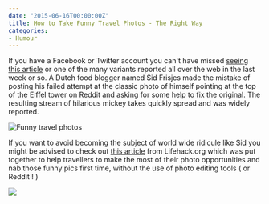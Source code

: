```yaml
---
date: "2015-06-16T00:00:00Z"
title: How to Take Funny Travel Photos - The Right Way
categories:
- Humour
---
```

If you have a Facebook or Twitter account you can't have missed [seeing this article](https://bgr.com/2015/04/28/eiffel-tower-photoshop-fail-trolled-hilarious-4chan/) or one of the many variants reported all over the web in the last week or so. A Dutch food blogger named Sid Frisjes made the mistake of posting his failed attempt at the classic photo of himself pointing at the top of the Eiffel tower on Reddit and asking for some help to fix the original. The resulting stream of hilarious mickey takes quickly spread and was widely reported.

![Funny travel photos](https://boygeniusreport.files.wordpress.com/2015/04/eifel-tower-4chan.jpg?w=622&h=283)

If you want to avoid becoming the subject of world wide ridicule like Sid you might be advised to check out [this article](http://www.lifehack.org/articles/lifestyle/ultimate-guide-taking-funny-photos-for-every-traveller.html) from Lifehack.org which was put together to help travellers to make the most of their photo opportunities and nab those funny pics first time, without the use of photo editing tools ( or Reddit ! )

[![](http://cdn-media-1.lifehack.org/wp-content/files/2015/04/tourist-shot-manual-presentation.jpg)](http://www.lifehack.org/articles/lifestyle/ultimate-guide-taking-funny-photos-for-every-traveller.html)